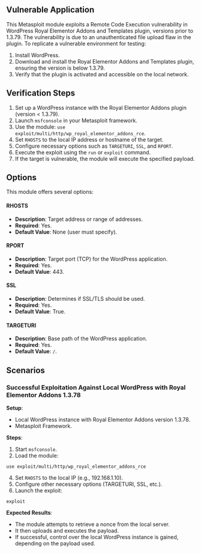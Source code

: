 ## Vulnerable Application

This Metasploit module exploits a Remote Code Execution vulnerability in WordPress Royal Elementor Addons and Templates
plugin, versions prior to 1.3.79.
The vulnerability is due to an unauthenticated file upload flaw in the plugin.
To replicate a vulnerable environment for testing:

1. Install WordPress.
2. Download and install the Royal Elementor Addons and Templates plugin, ensuring the version is below 1.3.79.
3. Verify that the plugin is activated and accessible on the local network.

## Verification Steps

1. Set up a WordPress instance with the Royal Elementor Addons plugin (version < 1.3.79).
2. Launch `msfconsole` in your Metasploit framework.
3. Use the module: `use exploit/multi/http/wp_royal_elementor_addons_rce`.
4. Set `RHOSTS` to the local IP address or hostname of the target.
5. Configure necessary options such as `TARGETURI`, `SSL`, and `RPORT`.
6. Execute the exploit using the `run` or `exploit` command.
7. If the target is vulnerable, the module will execute the specified payload.

## Options

This module offers several options:

#### RHOSTS

- **Description**: Target address or range of addresses.
- **Required**: Yes.
- **Default Value**: None (user must specify).

#### RPORT

- **Description**: Target port (TCP) for the WordPress application.
- **Required**: Yes.
- **Default Value**: 443.

#### SSL

- **Description**: Determines if SSL/TLS should be used.
- **Required**: Yes.
- **Default Value**: True.

#### TARGETURI

- **Description**: Base path of the WordPress application.
- **Required**: Yes.
- **Default Value**: `/`.

## Scenarios

### Successful Exploitation Against Local WordPress with Royal Elementor Addons 1.3.78

**Setup**:

- Local WordPress instance with Royal Elementor Addons version 1.3.78.
- Metasploit Framework.

**Steps**:

1. Start `msfconsole`.
2. Load the module:
```
use exploit/multi/http/wp_royal_elementor_addons_rce
```
4. Set `RHOSTS` to the local IP (e.g., 192.168.1.10).
5. Configure other necessary options (TARGETURI, SSL, etc.).
6. Launch the exploit:
```
exploit
```

**Expected Results**:

- The module attempts to retrieve a nonce from the local server.
- It then uploads and executes the payload.
- If successful, control over the local WordPress instance is gained, depending on the payload used.
